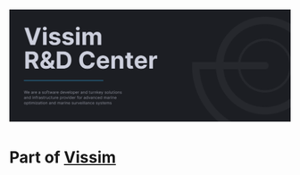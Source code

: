 <!-- <h1 align="center"><img src="./profile/images/1.png" alt="logo1"/></h1> -->

<!-- <h1 align="center"><img src="./profile/images/2.png" alt="logo2"/></h1> -->

<h1 align="center"><img src="./profile/images/3.png" alt="logo3"/></h1>

# Part of [Vissim](https://www.vissim.no/)
